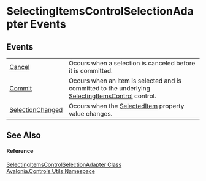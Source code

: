 # SelectingItemsControlSelectionAdapter Events




## Events
<table>
<tr>
<td><a href="E_Avalonia_Controls_Utils_SelectingItemsControlSelectionAdapter_Cancel">Cancel</a></td>
<td>Occurs when a selection is canceled before it is committed.</td>
</tr>
<tr>
<td><a href="E_Avalonia_Controls_Utils_SelectingItemsControlSelectionAdapter_Commit">Commit</a></td>
<td>Occurs when an item is selected and is committed to the underlying <a href="T_Avalonia_Controls_Primitives_SelectingItemsControl">SelectingItemsControl</a> control.</td>
</tr>
<tr>
<td><a href="E_Avalonia_Controls_Utils_SelectingItemsControlSelectionAdapter_SelectionChanged">SelectionChanged</a></td>
<td>Occurs when the <a href="P_Avalonia_Controls_Utils_SelectingItemsControlSelectionAdapter_SelectedItem">SelectedItem</a> property value changes.</td>
</tr>
</table>

## See Also


#### Reference
<a href="T_Avalonia_Controls_Utils_SelectingItemsControlSelectionAdapter">SelectingItemsControlSelectionAdapter Class</a>  
<a href="N_Avalonia_Controls_Utils">Avalonia.Controls.Utils Namespace</a>  
